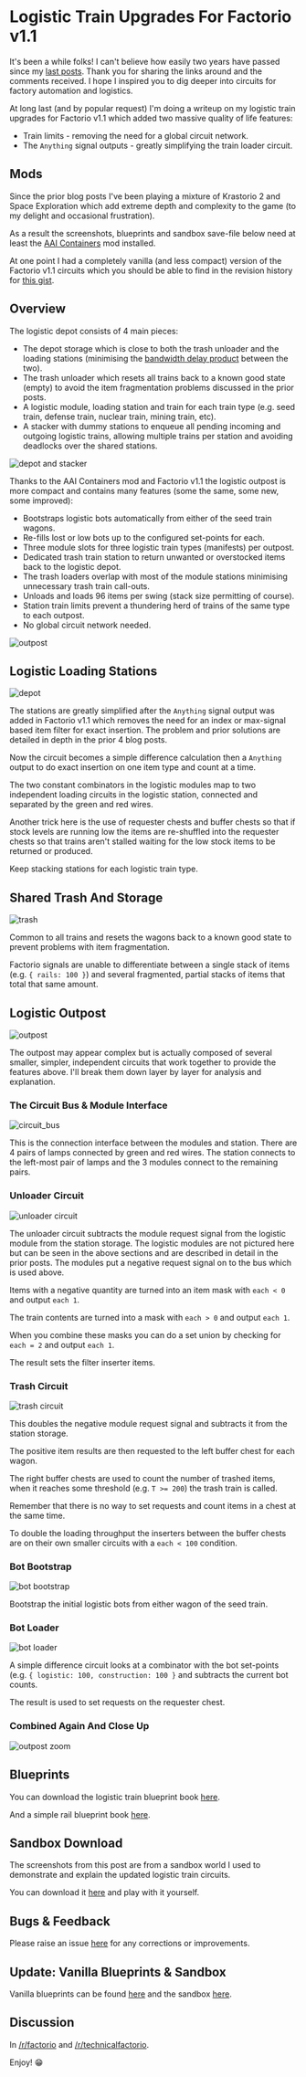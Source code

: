 # Logistic Train Upgrades For Factorio v1.1

It's been a while folks! I can't believe how easily two years have passed since
my [last posts](https://mason-larobina.github.io/factorio/). Thank you for
sharing the links around and the comments received. I hope I inspired you to
dig deeper into circuits for factory automation and logistics.

At long last (and by popular request) I'm doing a writeup on my logistic train
upgrades for Factorio v1.1 which added two massive quality of life features:

* Train limits - removing the need for a global circuit network.
* The `Anything` signal outputs - greatly simplifying the train loader circuit.

## Mods

Since the prior blog posts I've been playing a mixture of Krastorio 2 and Space
Exploration which add extreme depth and complexity to the game (to my delight
and occasional frustration).

As a result the screenshots, blueprints and sandbox save-file below need at
least the [AAI Containers](https://mods.factorio.com/mod/aai-containers) mod
installed.

At one point I had a completely vanilla (and less compact) version of the
Factorio v1.1 circuits which you should be able to find in the revision history
for [this
gist](https://gist.github.com/mason-larobina/68389bbf2fa9ee4d764ae58c4a443f8a).

## Overview

The logistic depot consists of 4 main pieces:

* The depot storage which is close to both the trash unloader and the loading
  stations (minimising the [bandwidth delay
  product](https://en.wikipedia.org/wiki/Bandwidth-delay_product) between the
  two).
* The trash unloader which resets all trains back to a known good state (empty)
  to avoid the item fragmentation problems discussed in the prior posts.
* A logistic module, loading station and train for each train type (e.g. seed
  train, defense train, nuclear train, mining train, etc).
* A stacker with dummy stations to enqueue all pending incoming and outgoing
  logistic trains, allowing multiple trains per station and avoiding deadlocks
  over the shared stations.

![depot and stacker](depot_and_stacker.jpg)

Thanks to the AAI Containers mod and Factorio v1.1 the logistic outpost is more
compact and contains many features (some the same, some new, some improved):

* Bootstraps logistic bots automatically from either of the seed train wagons.
* Re-fills lost or low bots up to the configured set-points for each.
* Three module slots for three logistic train types (manifests) per outpost.
* Dedicated trash train station to return unwanted or overstocked items back to
  the logistic depot.
* The trash loaders overlap with most of the module stations minimising
  unnecessary trash train call-outs.
* Unloads and loads 96 items per swing (stack size permitting of course).
* Station train limits prevent a thundering herd of trains of the same type to
  each outpost.
* No global circuit network needed.

![outpost](outpost.jpg)

## Logistic Loading Stations

![depot](depot.jpg)

The stations are greatly simplified after the `Anything` signal output was
added in Factorio v1.1 which removes the need for an index or max-signal based
item filter for exact insertion. The problem and prior solutions are detailed
in depth in the prior 4 blog posts.

Now the circuit becomes a simple difference calculation then a `Anything`
output to do exact insertion on one item type and count at a time.

The two constant combinators in the logistic modules map to two independent
loading circuits in the logistic station, connected and separated by the green
and red wires.

Another trick here is the use of requester chests and buffer chests so that if
stock levels are running low the items are re-shuffled into the requester
chests so that trains aren't stalled waiting for the low stock items to be
returned or produced.

Keep stacking stations for each logistic train type.

## Shared Trash And Storage

![trash](trash.jpg)

Common to all trains and resets the wagons back to a known good state to
prevent problems with item fragmentation.

Factorio signals are unable to differentiate between a single stack of items
(e.g. `{ rails: 100 }`) and several fragmented, partial stacks of items that
total that same amount.

## Logistic Outpost

![outpost](outpost.jpg)

The outpost may appear complex but is actually composed of several smaller,
simpler, independent circuits that work together to provide the features above.
I'll break them down layer by layer for analysis and explanation.

### The Circuit Bus & Module Interface

![circuit_bus](circuit_bus.jpg)

This is the connection interface between the modules and station. There are 4
pairs of lamps connected by green and red wires. The station connects to the
left-most pair of lamps and the 3 modules connect to the remaining pairs.

### Unloader Circuit

![unloader circuit](unloader_circuit.jpg)

The unloader circuit subtracts the module request signal from the logistic
module from the station storage. The logistic modules are not pictured here but
can be seen in the above sections and are described in detail in the prior
posts. The modules put a negative request signal on to the bus which is used
above.

Items with a negative quantity are turned into an item mask with `each < 0` and
output `each 1`.

The train contents are turned into a mask with `each > 0` and output `each 1`.

When you combine these masks you can do a set union by checking for `each = 2`
and output `each 1`.

The result sets the filter inserter items.


### Trash Circuit

![trash circuit](trash_circuit.jpg)

This doubles the negative module request signal and subtracts it from the
station storage.

The positive item results are then requested to the left buffer chest for each
wagon.

The right buffer chests are used to count the number of trashed items, when it
reaches some threshold (e.g. `T >= 200`) the trash train is called.

Remember that there is no way to set requests and count items in a chest at the
same time.

To double the loading throughput the inserters between the buffer chests are on
their own smaller circuits with a `each < 100` condition.

### Bot Bootstrap

![bot bootstrap](bot_bootstrap.jpg)

Bootstrap the initial logistic bots from either wagon of the seed train.

### Bot Loader

![bot loader](bot_loader.jpg)

A simple difference circuit looks at a combinator with the bot set-points (e.g.
`{ logistic: 100, construction: 100 }` and subtracts the current bot counts.

The result is used to set requests on the requester chest.

### Combined Again And Close Up

![outpost zoom](outpost_zoom.jpg)

## Blueprints

You can download the logistic train blueprint book [here](blueprint.txt).

And a simple rail blueprint book [here](rails.txt).

## Sandbox Download

The screenshots from this post are from a sandbox world I used to demonstrate
and explain the updated logistic train circuits.

You can download it [here](sandbox.zip) and play with it yourself.

## Bugs & Feedback

Please raise an issue [here](http://github.com/mason-larobina/factorio) for any
corrections or improvements.

## Update: Vanilla Blueprints & Sandbox

Vanilla blueprints can be found [here](vanilla-blueprint.txt) and the sandbox [here](vanilla-sandbox.zip).

## Discussion

In [/r/factorio](https://www.reddit.com/r/factorio/comments/v5weot/logistic_train_upgrades_for_factorio_v11_part_5/) and [/r/technicalfactorio](https://www.reddit.com/r/technicalfactorio/comments/v5yc5w/logistic_train_upgrades_for_factorio_v11_part_5/).

Enjoy!  😁
